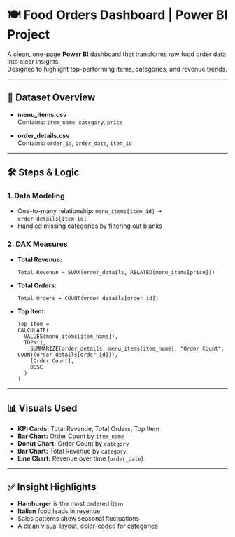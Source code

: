 # 🍽️ Food Orders Dashboard | Power BI Project

A clean, one-page **Power BI** dashboard that transforms raw food order data into clear insights.  
Designed to highlight top-performing items, categories, and revenue trends.

---

## 📁 Dataset Overview

- **menu_items.csv**  
  Contains: `item_name`, `category`, `price`

- **order_details.csv**  
  Contains: `order_id`, `order_date`, `item_id`

---

## 🛠️ Steps & Logic

### 1. Data Modeling
- One-to-many relationship: `menu_items[item_id]` ➝ `order_details[item_id]`
- Handled missing categories by filtering out blanks

### 2. DAX Measures
- **Total Revenue:**  
  ```DAX
  Total Revenue = SUMX(order_details, RELATED(menu_items[price]))
  ```

- **Total Orders:**  
  ```DAX
  Total Orders = COUNT(order_details[order_id])
  ```

- **Top Item:**  
  ```DAX
  Top Item = 
  CALCULATE(
    VALUES(menu_items[item_name]),
    TOPN(1, 
      SUMMARIZE(order_details, menu_items[item_name], "Order Count", COUNT(order_details[order_id])), 
      [Order Count], 
      DESC
    )
  )
  ```

---

## 📊 Visuals Used

- **KPI Cards:** Total Revenue, Total Orders, Top Item  
- **Bar Chart:** Order Count by `item_name`  
- **Donut Chart:** Order Count by `category`  
- **Bar Chart:** Total Revenue by `category`  
- **Line Chart:** Revenue over time (`order_date`)

---

## ✅ Insight Highlights

- **Hamburger** is the most ordered item  
- **Italian** food leads in revenue  
- Sales patterns show seasonal fluctuations  
- A clean visual layout, color-coded for categories
